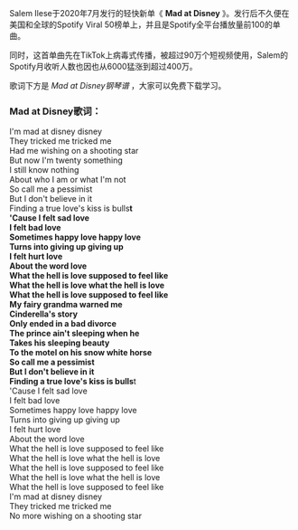 

Salem Ilese于2020年7月发行的轻快新单《 **Mad at Disney** 》。发行后不久便在美国和全球的Spotify Viral
50榜单上，并且是Spotify全平台播放量前100的单曲。

同时，这首单曲先在TikTok上病毒式传播，被超过90万个短视频使用，Salem的Spotify月收听人数也因也从6000猛涨到超过400万。

歌词下方是 _Mad at Disney钢琴谱_ ，大家可以免费下载学习。

### Mad at Disney歌词：

I'm mad at disney disney  
They tricked me tricked me  
Had me wishing on a shooting star  
But now I'm twenty something  
I still know nothing  
About who I am or what I'm not  
So call me a pessimist  
But I don't believe in it  
Finding a true love's kiss is bulls**t  
'Cause I felt sad love  
I felt bad love  
Sometimes happy love happy love  
Turns into giving up giving up  
I felt hurt love  
About the word love  
What the hell is love supposed to feel like  
What the hell is love what the hell is love  
What the hell is love supposed to feel like  
My fairy grandma warned me  
Cinderella's story  
Only ended in a bad divorce  
The prince ain't sleeping when he  
Takes his sleeping beauty  
To the motel on his snow white horse  
So call me a pessimist  
But I don't believe in it  
Finding a true love's kiss is bulls**t  
'Cause I felt sad love  
I felt bad love  
Sometimes happy love happy love  
Turns into giving up giving up  
I felt hurt love  
About the word love  
What the hell is love supposed to feel like  
What the hell is love what the hell is love  
What the hell is love supposed to feel like  
What the hell is love what the hell is love  
What the hell is love supposed to feel like  
I'm mad at disney disney  
They tricked me tricked me  
No more wishing on a shooting star

